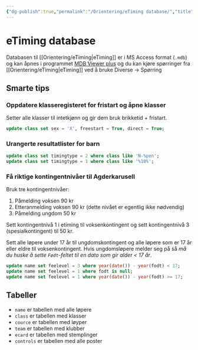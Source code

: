 ```yaml
---
{"dg-publish":true,"permalink":"/Orientering/eTiming database/","title":"eTiming database","tags":["etiming"]}
---
```



# eTiming database
Databasen til [[Orientering/eTiming\|eTiming]] er i MS Access format (`.mdb`) og kan åpnes i programmet [MDB Viewer plus](http://www.alexnolan.net/software/mdb_viewer_plus.htm) og du kan kjøre spørringer fra [[Orientering/eTiming\|eTiming]] ved å bruke Diverse → Spørring

## Smarte tips

### Oppdatere klasseregisteret for fristart og åpne klasser
Setter alle klasser til intetkjønn og gir dem bruk brikketid + fristart.
```sql
update class set sex = 'X', freestart = True, direct = True;
``` 

### Urangerte resultatlister for barn
```sql
update class set timingtype = 2 where class like 'N-%pen';
update class set timingtype = 1 where class like '%10%';
```

### Få riktige kontingentnivåer til Agderkarusell
Bruk tre kontingentnivåer: 
1. Påmelding voksen 90 kr
2. Etteranmelding voksen 90 kr (dette nivået er egentlig ikke nødvendig)
3. Påmelding ungdom 50 kr

Sett kontingentnivå 1 i etiming til voksenkontingent og sett kontingentnivå 3 (spesialkontingent) til 50 kr.

Sett alle løpere under 17 år til ungdomskontingent og alle løpere som er 17 år eller eldre til voksenkontingent. Hvis ungdomsløpere melder seg på så *må du huske å sette `Født`-feltet til en dato som gir alder < 17 år*.

```sql
update name set feelevel = 3 where year(date()) - year(fodt) < 17;
update name set feelevel = 1 where fodt is null;
update name set feelevel = 1 where year(date()) - year(fodt) >= 17;
```

## Tabeller
- `name` er tabellen med alle løpere
- `class` er tabellen med klasser
- `cource` er tabellen med løyper
- `team` er tabellen med klubber
- `ecard` er tabellen med stemplinger
- `controls` er tabellen med alle poster
